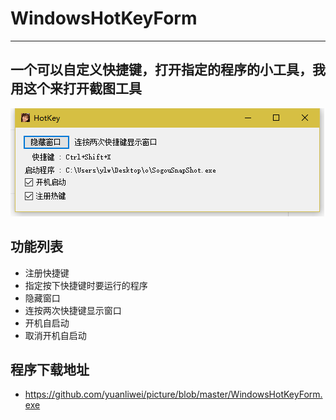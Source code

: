 # WindowsHotKeyForm

-------------

## 一个可以自定义快捷键，打开指定的程序的小工具，我用这个来打开截图工具
![运行截图](https://github.com/yuanliwei/picture/blob/master/%E6%90%9C%E7%8B%97%E6%88%AA%E5%9B%BE20161224163433.png)
## 功能列表
 - 注册快捷键
 - 指定按下快捷键时要运行的程序
 - 隐藏窗口
 - 连按两次快捷键显示窗口
 - 开机自启动
 - 取消开机自启动
## 程序下载地址
 - https://github.com/yuanliwei/picture/blob/master/WindowsHotKeyForm.exe
